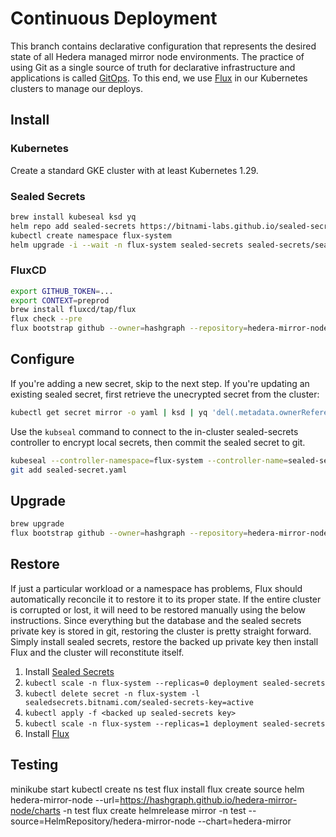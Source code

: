 # Continuous Deployment

This branch contains declarative configuration that represents the desired state of all Hedera managed mirror node environments.
The practice of using Git as a single source of truth for declarative infrastructure and applications is called [GitOps](https://www.gitops.tech).
To this end, we use [Flux](https://fluxcd.io) in our Kubernetes clusters to manage our deploys.

## Install

### Kubernetes

Create a standard GKE cluster with at least Kubernetes 1.29.

### Sealed Secrets

```bash
brew install kubeseal ksd yq
helm repo add sealed-secrets https://bitnami-labs.github.io/sealed-secrets
kubectl create namespace flux-system
helm upgrade -i --wait -n flux-system sealed-secrets sealed-secrets/sealed-secrets --set keyrenewperiod=0s
```

### FluxCD

```bash
export GITHUB_TOKEN=...
export CONTEXT=preprod
brew install fluxcd/tap/flux
flux check --pre
flux bootstrap github --owner=hashgraph --repository=hedera-mirror-node --branch=deploy --team=hedera-mirror-node --context="${CONTEXT}" --path="clusters/${CONTEXT}" --private=false --interval=1m
```

## Configure

If you're adding a new secret, skip to the next step. If you're updating an existing sealed secret, first retrieve the unecrypted secret from the cluster:

```bash
kubectl get secret mirror -o yaml | ksd | yq 'del(.metadata.ownerReferences, .metadata.resourceVersion, .metadata.uid, .metadata.creationTimestamp)' > secret.yaml
```

Use the `kubseal` command to connect to the in-cluster sealed-secrets controller to encrypt local secrets, then commit the sealed secret to git.

```bash
kubeseal --controller-namespace=flux-system --controller-name=sealed-secrets -o yaml <secret.yaml >sealed-secret.yaml
git add sealed-secret.yaml
```

## Upgrade

```bash
brew upgrade
flux bootstrap github --owner=hashgraph --repository=hedera-mirror-node --branch=deploy --team=hedera-mirror-node --context="${CONTEXT}" --path="clusters/${CONTEXT}" --private=false --interval=1m
```

## Restore

If just a particular workload or a namespace has problems, Flux should automatically reconcile it to restore it to its proper state.
If the entire cluster is corrupted or lost, it will need to be restored manually using the below instructions.
Since everything but the database and the sealed secrets private key is stored in git, restoring the cluster is pretty straight forward.
Simply install sealed secrets, restore the backed up private key then install Flux and the cluster will reconstitute itself.

1. Install [Sealed Secrets](#sealed-secrets)
2. `kubectl scale -n flux-system --replicas=0 deployment sealed-secrets`
3. `kubectl delete secret -n flux-system -l sealedsecrets.bitnami.com/sealed-secrets-key=active`
4. `kubectl apply -f <backed up sealed-secrets key>`
5. `kubectl scale -n flux-system --replicas=1 deployment sealed-secrets`
6. Install [Flux](#flux-v2)

## Testing

minikube start
kubectl create ns test
flux install
flux create source helm hedera-mirror-node --url=https://hashgraph.github.io/hedera-mirror-node/charts -n test
flux create helmrelease mirror -n test --source=HelmRepository/hedera-mirror-node --chart=hedera-mirror

